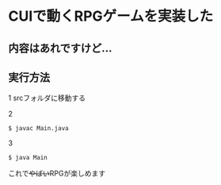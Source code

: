 # CUIで動くRPGゲームを実装した

## 内容はあれですけど...

## 実行方法

1
srcフォルダに移動する

2

```shell
$ javac Main.java
```
3

```shell
$ java Main
```

これで~~やばい~~RPGが楽しめます
